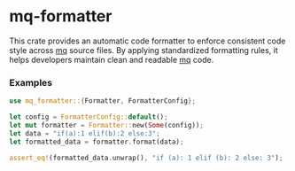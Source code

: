 # mq-formatter

This crate provides an automatic code formatter to enforce consistent code style across [mq](https://github.com/harehare/mq) source files.
By applying standardized formatting rules, it helps developers maintain clean and readable [mq](https://github.com/harehare/mq) code.

### Examples

```rust
use mq_formatter::{Formatter, FormatterConfig};

let config = FormatterConfig::default();
let mut formatter = Formatter::new(Some(config));
let data = "if(a):1 elif(b):2 else:3";
let formatted_data = formatter.format(data);

assert_eq!(formatted_data.unwrap(), "if (a): 1 elif (b): 2 else: 3");
```
